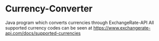# Currency-Converter
Java program which converts currencies through ExchangeRate-API
All supported currency codes can be seen at https://www.exchangerate-api.com/docs/supported-currencies 

